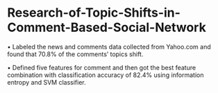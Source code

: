 # Research-of-Topic-Shifts-in-Comment-Based-Social-Network
• Labeled the news and comments data collected from Yahoo.com and found that 70.8% of the comments’ topics shift.

• Defined five features for comment and then got the best feature combination with classification accuracy of 82.4% using information entropy and SVM classifier.
